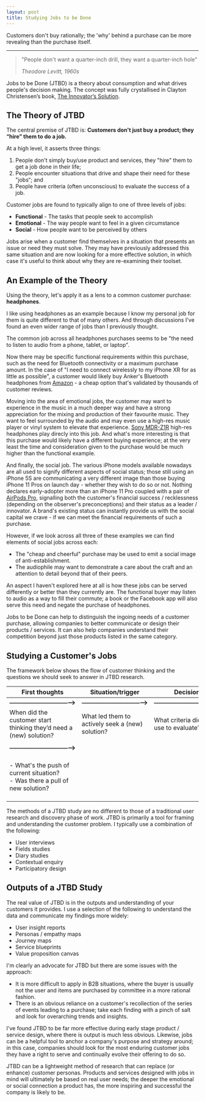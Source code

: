 ```yaml
---
layout: post
title: Studying Jobs to be Done
---
```


Customers don't buy rationally; the 'why' behind a purchase can be more revealing than the purchase itself.

---

> "People don't want a quarter-inch drill, they want a quarter-inch hole" 
> 
> <em>Theodore Levitt, 1960s</em>

Jobs to be Done (JTBD) is a theory about consumption and what drives people's decision making. The concept was fully crystallised in Clayton Christensen’s book, [The Innovator’s Solution](http://www.businesstraining.com.mx/egaii/docs/The%20Innovators%20Solution.pdf). 

## The Theory of JTBD

The central premise of JTBD is:
**Customers don't just buy a product; they “hire” them to do a job.**

At a high level, it asserts three things:

1. People don't simply buy/use product and services, they "hire" them to get a job done in their life;
2. People encounter situations that drive and shape their need for these "jobs“; and
3. People have criteria (often unconscious) to evaluate the success of a job.

Customer jobs are found to typically align to one of three levels of jobs:

* **Functional** - The tasks that people seek to accomplish
* **Emotional** - The way people want to feel in a given circumstance
* **Social** - How people want to be perceived by others

Jobs arise when a customer find themselves in a situation that presents an issue or need they must solve. They may have previously addressed this same situation and are now looking for a more effective solution, in which case it's useful to think about why they are re-examining their toolset.

## An Example of the Theory

Using the theory, let's apply it as a lens to a common customer purchase: **headphones**. 

I like using headphones as an example because I know my personal job for them is quite different to that of many others. And through discussions I've found an even wider range of jobs than I previously thought.

The common job across all headphones purchases seems to be "the need to listen to audio from a phone, tablet, or laptop". 

Now there may be specific functional requirements within this purchase, such as the need for Bluetooth connectivity or a maximum purchase amount. In the case of "I need to connect wirelessly to my iPhone XR for as little as possible", a customer would likely buy Anker's Bluetooth headphones from [Amazon](https://www.amazon.co.uk/dp/B07N8RYGC4/) - a cheap option that's validated by thousands of customer reviews.

Moving into the area of emotional jobs, the customer may want to experience in the music in a much deeper way and have a strong appreciation for the mixing and production of their favourite music. They want to feel surrounded by the audio and may even use a high-res music player or vinyl system to elevate that experience. [Sony MDR-Z1R](https://www.amazon.co.uk/dp/B01LD5GO7I) high-res headphones play direcly into this job. And what's more interesting is that this purchase would likely have a different buying experience; at the very least the time and consideration given to the purchase would be much higher than the functional example.

And finally, the social job. The various iPhone models available nowadays are all used to signify different aspects of social status; those still using an iPhone 5S are communicating a very different image than those buying iPhone 11 Pros on launch day - whether they wish to do so or not. Nothing declares early-adopter more than an iPhone 11 Pro coupled with a pair of [AirPods Pro](https://www.amazon.co.uk/dp/B07ZPML7NP/), signalling both the customer's financial success / recklessness (depending on the observer's preconceptions) and their status as a leader / innovator. A brand's existing status can instantly provide us with the social capital we crave - if we can meet the financial requirements of such a purchase.

However, if we look across all three of these examples we can find elements of social jobs across each:

* The "cheap and cheerful" purchase may be used to emit a social image of anti-establishment. 
* The audiophile may want to demonstrate a care about the craft and an attention to detail beyond that of their peers.

An aspect I haven't explored here at all is how these jobs can be served differently or better than they currently are. The functional buyer may listen to audio as a way to fill their commute; a book or the Facebook app will also serve this need and negate the purchase of headphones. 

Jobs to be Done can help to distinguish the ingoing needs of a customer purchase, allowing companies to better communicate or design their products / services. It can also help companies understand their competition beyond just those products listed in the same category.

## Studying a Customer's Jobs

The framework below shows the flow of customer thinking and the questions we should seek to answer in JTBD research.

| First thoughts  | Situation/trigger | Decision | Consume/use |
| ------------- | ------------- | ------------- | ------------- |
| **⎯⎯⎯⎯⎯⎯⎯⎯⎯⎯⎯⎯⎯⎯⎯⎯⎯⎯⎯⟶**  | **⎯⎯⎯⎯⎯⎯⎯⎯⎯⎯⎯⎯⎯⎯⎯⎯⎯⎯⎯⟶** | **⎯⎯⎯⎯⎯⎯⎯⎯⎯⎯⎯⎯⎯⎯⎯⎯⎯⎯⎯⟶**  | **⎯⎯⎯⎯⎯⎯⎯⎯⎯⎯⎯⎯⎯⎯⎯⎯⎯⎯⎯⟶**  |
| When did the customer start thinking they’d need a (new) solution?  | What led them to actively seek a (new) solution? | What criteria did they use to evaluate? | Did they achieve their conscious or unconscious goal? |
| | | | 
| **⎯⎯⎯⎯⎯⎯⎯⎯⎯⎯⎯⎯⎯⎯⎯⎯⎯⎯⎯⟶** |  |  | **⟵⎯⎯⎯⎯⎯⎯⎯⎯⎯⎯⎯⎯⎯⎯⎯⎯⎯⎯⎯** |
| - What's the push of current situation? <br>- Was there a pull of new solution? | | | - Do they have a strong allegiance to a current habit? <br>- What level of anxiety do they have about the new solution? |

The methods of a JTBD study are no different to those of a traditional user research and discovery phase of work. JTBD is primarily a tool for framing and understanding the customer problem. I typically use a combination of the following:

* User interviews
* Fields studies
* Diary studies
* Contextual enquiry
* Participatory design 

## Outputs of a JTBD Study 

The real value of JTBD is in the outputs and understanding of your customers it provides. I use a selection of the following to understand the data and communicate my findings more widely:

* User insight reports
* Personas / empathy maps
* Journey maps
* Service blueprints
* Value proposition canvas

I'm clearly an advocate for JTBD but there are some issues with the approach:

* It is more difficult to apply in B2B situations, where the buyer is usually not the user and items are purchased by committee in a more rational fashion.
* There is an obvious reliance on a customer's recollection of the series of events leading to a purchase; take each finding with a pinch of salt and look for overarching trends and insights.

I've found JTBD to be far more effective during early stage product / service design, where there is  output is much less obvious. Likewise, jobs can be a helpful tool to anchor a company's purpose and strategy around; in this case, companies should look for the most enduring customer jobs they have a right to serve and continually evolve their offering to do so.

JTBD can be a lightweight method of research that can replace (or enhance) customer personas. Products and services designed with jobs in mind will ultimately be based on real user needs; the deeper the emotional or social connection a product has, the more inspiring and successful the company is likely to be.


